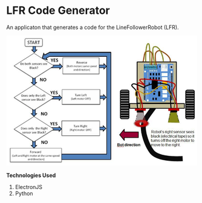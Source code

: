 # LFR Code Generator
An applicaton that generates a code for the LineFollowerRobot (LFR).

![](/images/line-follower-logic.jpg)

**Technologies Used**
1) ElectronJS
2) Python
